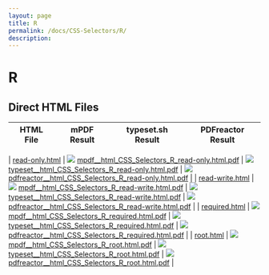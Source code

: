 ```yaml
---
layout: page
title: R
permalink: /docs/CSS-Selectors/R/
description: 
---
```


# R



## Direct HTML Files

| HTML File | mPDF Result | typeset.sh Result | PDFreactor Result |
|---------|---------|---------|---------|

| [read-only.html](/html/CSS%20Selectors/R/read-only.html) | ![](mpdf__html_CSS_Selectors_R_read-only.html.png) [mpdf__html_CSS_Selectors_R_read-only.html.pdf](mpdf__html_CSS_Selectors_R_read-only.html.pdf) | ![](typeset__html_CSS_Selectors_R_read-only.html.png) [typeset__html_CSS_Selectors_R_read-only.html.pdf](typeset__html_CSS_Selectors_R_read-only.html.pdf) | ![](pdfreactor__html_CSS_Selectors_R_read-only.html.png) [pdfreactor__html_CSS_Selectors_R_read-only.html.pdf](pdfreactor__html_CSS_Selectors_R_read-only.html.pdf) |
| [read-write.html](/html/CSS%20Selectors/R/read-write.html) | ![](mpdf__html_CSS_Selectors_R_read-write.html.png) [mpdf__html_CSS_Selectors_R_read-write.html.pdf](mpdf__html_CSS_Selectors_R_read-write.html.pdf) | ![](typeset__html_CSS_Selectors_R_read-write.html.png) [typeset__html_CSS_Selectors_R_read-write.html.pdf](typeset__html_CSS_Selectors_R_read-write.html.pdf) | ![](pdfreactor__html_CSS_Selectors_R_read-write.html.png) [pdfreactor__html_CSS_Selectors_R_read-write.html.pdf](pdfreactor__html_CSS_Selectors_R_read-write.html.pdf) |
| [required.html](/html/CSS%20Selectors/R/required.html) | ![](mpdf__html_CSS_Selectors_R_required.html.png) [mpdf__html_CSS_Selectors_R_required.html.pdf](mpdf__html_CSS_Selectors_R_required.html.pdf) | ![](typeset__html_CSS_Selectors_R_required.html.png) [typeset__html_CSS_Selectors_R_required.html.pdf](typeset__html_CSS_Selectors_R_required.html.pdf) | ![](pdfreactor__html_CSS_Selectors_R_required.html.png) [pdfreactor__html_CSS_Selectors_R_required.html.pdf](pdfreactor__html_CSS_Selectors_R_required.html.pdf) |
| [root.html](/html/CSS%20Selectors/R/root.html) | ![](mpdf__html_CSS_Selectors_R_root.html.png) [mpdf__html_CSS_Selectors_R_root.html.pdf](mpdf__html_CSS_Selectors_R_root.html.pdf) | ![](typeset__html_CSS_Selectors_R_root.html.png) [typeset__html_CSS_Selectors_R_root.html.pdf](typeset__html_CSS_Selectors_R_root.html.pdf) | ![](pdfreactor__html_CSS_Selectors_R_root.html.png) [pdfreactor__html_CSS_Selectors_R_root.html.pdf](pdfreactor__html_CSS_Selectors_R_root.html.pdf) |
